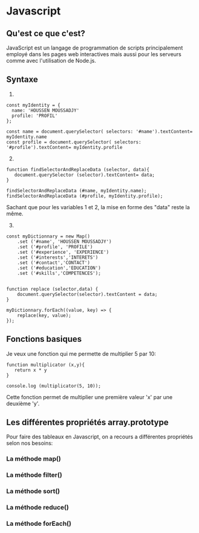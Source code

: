 # Javascript

## Qu'est ce que c'est?

JavaScript est un langage de programmation de scripts principalement employé dans les pages web interactives mais aussi 
pour les serveurs comme avec l'utilisation de Node.js.

## Syntaxe

1)


    const myIdentity = {
      name: 'HOUSSEN MOUSSADJY'
      profile: 'PROFIL'
    };

    const name = document.querySelector( selectors: '#name').textContent= myIdentity.name
    const profile = document.querySelector( selectors: '#profile').textContent= myIdentity.profile
    
    
2)


    function findSelectorAndReplaceData (selector, data){
       document.querySelector (selector).textContent= data;
    }
     
    findSelectorAndReplaceData (#name, myIdentity.name);
    findSelectorAndReplaceData (#profile, myIdentity.profile);
              

Sachant que pour les variables 1 et 2, la mise en forme des "data"
reste la même.


3)


    const myDictionnary = new Map()
        .set ('#name', 'HOUSSEN MOUSSADJY')
        .set ('#profile', 'PROFILE')
        .set ('#experience', 'EXPERIENCE')
        .set ('#interests','INTERETS')
        .set ('#contact','CONTACT')
        .set ('#education','EDUCATION')
        .set ('#skills','COMPETENCES');
    
    
    function replace (selector,data) {
        document.querySelector(selector).textContent = data;
    }
    
    myDictionnary.forEach((value, key) => {
        replace(key, value);
    });    
    
        
## Fonctions basiques

Je veux une fonction qui me permette de multiplier 5 par 10:

    function multiplicator (x,y){
       return x * y
    }
   
    console.log (multiplicator(5, 10));

Cette fonction permet de multiplier une première valeur 'x' par une deuxième 'y'.


## Les différentes propriétés array.prototype

Pour faire des tableaux en Javascript, on a recours a différentes propriétés  
selon nos besoins:

### La méthode map()

### La méthode filter()

### La méthode sort()

### La méthode reduce()

### La méthode forEach()





